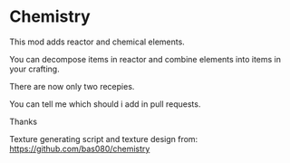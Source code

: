 # Chemistry
This mod adds reactor and chemical elements.

You can decompose items in reactor and combine elements into items in your crafting.

There are now only two recepies.

You can tell me which should i add in pull requests.

Thanks

Texture generating script and texture design from: https://github.com/bas080/chemistry
